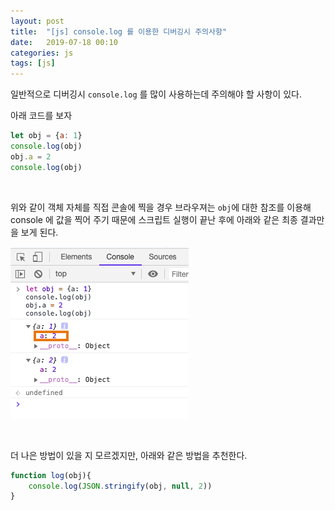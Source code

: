 ```yaml
---
layout: post
title:  "[js] console.log 를 이용한 디버깅시 주의사항"
date:   2019-07-18 00:10
categories: js
tags: [js]
---
```

일반적으로 디버깅시 `console.log` 를 많이 사용하는데 주의해야 할 사항이 있다.

아래 코드를 보자

```javascript
let obj = {a: 1}
console.log(obj)
obj.a = 2
console.log(obj)
```
<br>

위와 같이 객체 자체를 직접 콘솔에 찍을 경우 브라우져는 `obj`에 대한 참조를 이용해 console 에 값을 찍어 주기 때문에 스크립트 실행이 끝난 후에 아래와 같은 최종 결과만을 보게 된다.

![](/images/console.png)

<br>

더 나은 방법이 있을 지 모르겠지만, 아래와 같은 방법을 추천한다.
<br>
```javascript
function log(obj){
    console.log(JSON.stringify(obj, null, 2))
}
```
